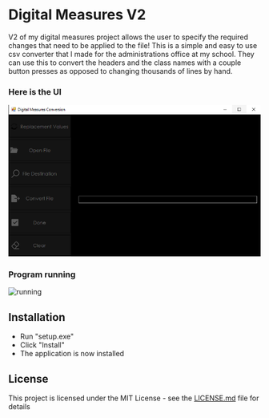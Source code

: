 # Digital Measures V2
V2 of my digital measures project allows the user to specify the required changes that need to be applied to the file! This is a simple and easy to use csv converter that I made for the administrations office at my school. They can use this to convert the headers and the class names with a couple button presses as opposed to changing thousands of lines by hand.
### Here is the UI
![DigitalMeasuresSS](https://github.com/ryangriggs1/Digital-Measures-V2/blob/main/PNGandGIF/DigitalMeasuresSS.PNG)  
### Program running
![running](https://github.com/ryangriggs1/Digital-Measures-V2/blob/main/PNGandGIF/running.gif)
## Installation
* Run "setup.exe"
* Click "Install"
* The application is now installed 
## License
This project is licensed under the MIT License - see the [LICENSE.md](https://github.com/ryangriggs1/Digital-Measures-V2/blob/main/LICENSE) file for details 
